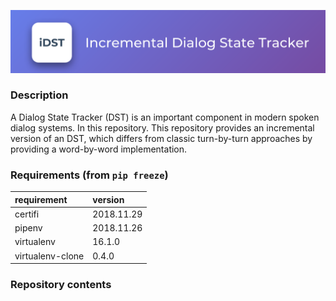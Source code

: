 ![iDST](./resources/images/iDST.png)

### Description

A Dialog State Tracker (DST) is an important component in modern spoken dialog systems. In this repository. This repository provides an incremental version of an DST, which differs from classic turn-by-turn approaches by providing a word-by-word implementation.

### Requirements (from `pip freeze`)

| requirement      | version    |
|:-----------------|:-----------|
| certifi          | 2018.11.29 |
| pipenv           | 2018.11.26 |
| virtualenv       | 16.1.0     |
| virtualenv-clone | 0.4.0      |

### Repository contents